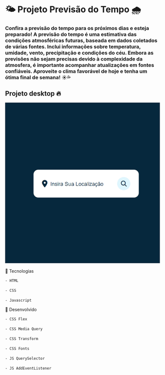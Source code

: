 # 🌤️ Projeto Previsão do Tempo 🌧️

### Confira a previsão do tempo para os próximos dias e esteja preparado! A previsão do tempo é uma estimativa das condições atmosféricas futuras, baseada em dados coletados de várias fontes. Inclui informações sobre temperatura, umidade, vento, precipitação e condições do céu. Embora as previsões não sejam precisas devido à complexidade da atmosfera, é importante acompanhar atualizações em fontes confiáveis. Aproveite o clima favorável de hoje e tenha um ótima final de semana! ☀️💦

## Projeto desktop 🔥

 [<img src="/images/projeto-previsao-de-tempo.gif" alt="Projeto previsão de tempo">]()

📌  Tecnologias 
````
- HTML

- CSS 

- Javascript 
````

📌  Desenvolvido
````
- CSS Flex 

- CSS Media Query

- CSS Transform

- CSS Fonts

- JS QuerySelector

- JS AddEventListener

````
